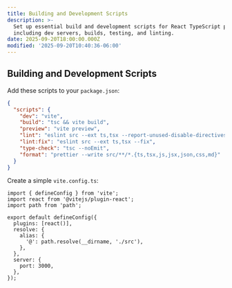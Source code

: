 ```yaml
---
title: Building and Development Scripts
description: >-
  Set up essential build and development scripts for React TypeScript projects,
  including dev servers, builds, testing, and linting.
date: 2025-09-20T18:00:00.000Z
modified: '2025-09-20T10:40:36-06:00'
---
```


## Building and Development Scripts

Add these scripts to your `package.json`:

```json
{
  "scripts": {
    "dev": "vite",
    "build": "tsc && vite build",
    "preview": "vite preview",
    "lint": "eslint src --ext ts,tsx --report-unused-disable-directives --max-warnings 0",
    "lint:fix": "eslint src --ext ts,tsx --fix",
    "type-check": "tsc --noEmit",
    "format": "prettier --write src/**/*.{ts,tsx,js,jsx,json,css,md}"
  }
}
```

Create a simple `vite.config.ts`:

```tsx
import { defineConfig } from 'vite';
import react from '@vitejs/plugin-react';
import path from 'path';

export default defineConfig({
  plugins: [react()],
  resolve: {
    alias: {
      '@': path.resolve(__dirname, './src'),
    },
  },
  server: {
    port: 3000,
  },
});
```
